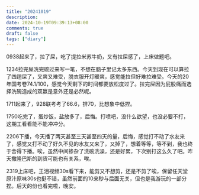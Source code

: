```yaml
---
title: "20241019"
description: 
date: 2024-10-19T09:39:13+08:00
comments: true
draft: false
tags: ["diary"]
---
```

0938起来了，拉了屎，吃了提拉米苏牛奶，又有拉屎感了，上床做题吧。

1234拉完屎洗完碗过来写一笔，不想在脑子里记太多东西。今天到现在可以算拉了四趟屎了，又爽又难受，脱衣服开灯暖爽，感觉能拉但好难拉难受。今天的20年国考卷74.1/100，感觉今天剩下的时间都要放松度过了。拉完屎因为屁股痛而选择洗碗造成的双赢是意外还是必然呢。

1711起来了，928联考考了66.6，排70，比想象中低捏。

1750吃完了，蛋炒饭，盐放多了，后悔。打喷吧，没什么欲望，也没必要不打，这期工看看能不能冲冲分。

2206下播，今天播了两天甚至三天甚至四天的量，后悔，感觉打不动了水友来了，感觉又打不动了好久不见的水友又来了，又掉了，想着等等，等不到，我也终于舍得下播。唉，虽然中间掺杂了洗碗洗澡，还是好累，下次别打这么久了吧。昨天撒隆巴斯的到货可能也有关系，唉。

2319上床吧，王泪视频30s看下来，能剪又不想剪，还是不剪了唉，保留任天堂原汁原味30s也挺不错，虽然前面的10来秒与后面无关，但也是我游玩的一部分捏。后天的份也看完啦，晚安。
